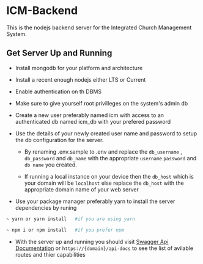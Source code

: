 # ICM-Backend

This is the nodejs backend server for the Integrated Church Management System.

## Get Server Up and Running

- Install mongodb for your platform and architecture

- Install a recent enough nodejs either LTS or Current

- Enable authentication on th DBMS

- Make sure to give yourself root privilleges on the system's admin db

- Create a new user preferably named icm with access to an authenticated db
    named icm_db with your prefered password

- Use the details of your newly created user name and password to setup the db
    configuration for the server.

  - By renaming .env.sample to .env and replace the `db_username` , `db_password`
        and `db_name` with the appropriate `username` `password` and `db name` you
        created.

  - If running a local instance on your device then the `db_host` which is your domain
        will be `localhost` else replace the `db_host` with the appropriate
        domain name of your web server
- Use your package manager preferably yarn to install the server dependencies
by runing

```bash
~ yarn or yarn install   #if you are using yarn

~ npm i or npm install   #if you prefer npm

```

- With the server up and running you should visit [Swagger Api
Documentation](http://localhost:9000/api-docs) or `https://{domain}/api-docs`
to see the list of avilable routes and thier capabilities
